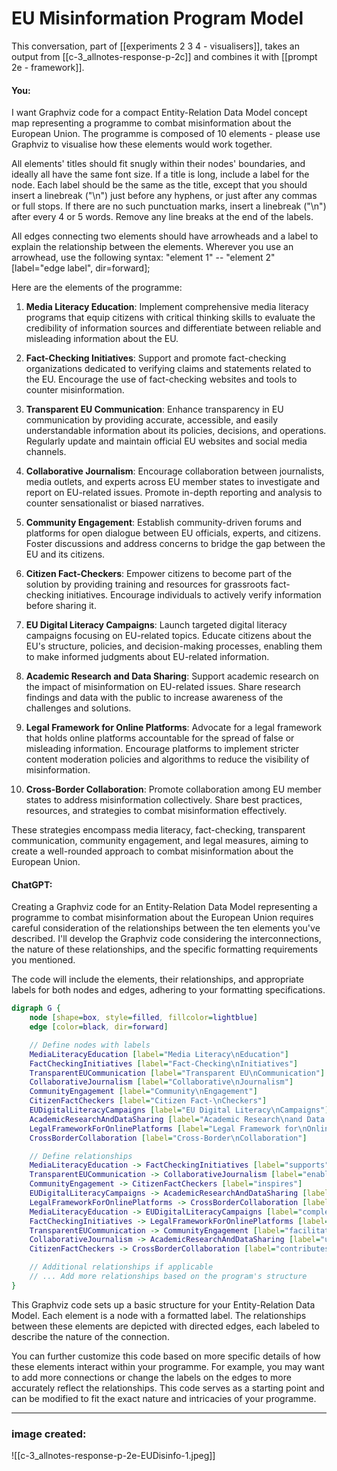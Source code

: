 # EU Misinformation Program Model

This conversation, part of [[experiments 2 3 4 - visualisers]], takes an output from [[c-3_allnotes-response-p-2c]] and combines it with [[prompt 2e - framework]].

#### You:
I want Graphviz code for a compact Entity-Relation Data Model concept map representing a programme to combat misinformation about the European Union. The programme is composed of 10 elements - please use Graphviz to visualise how these elements would work together.

All elements' titles should fit snugly within their nodes' boundaries, and ideally all have the same font size. If a title is long, include a label for the node. Each label should be the same as the title, except that you should insert a linebreak ("\n") just before any hyphens, or just after any commas or full stops. If there are no such punctuation marks, insert a linebreak ("\n") after every 4 or 5 words. Remove any line breaks at the end of the labels.

All edges connecting two elements should have arrowheads and a label to explain the relationship between the elements. Wherever you use an arrowhead, use the following syntax: "element 1" -- "element 2" [label="edge label", dir=forward];

Here are the elements of the programme: 

1. **Media Literacy Education**: Implement comprehensive media literacy programs that equip citizens with critical thinking skills to evaluate the credibility of information sources and differentiate between reliable and misleading information about the EU.
    
2. **Fact-Checking Initiatives**: Support and promote fact-checking organizations dedicated to verifying claims and statements related to the EU. Encourage the use of fact-checking websites and tools to counter misinformation.
    
3. **Transparent EU Communication**: Enhance transparency in EU communication by providing accurate, accessible, and easily understandable information about its policies, decisions, and operations. Regularly update and maintain official EU websites and social media channels.
    
4. **Collaborative Journalism**: Encourage collaboration between journalists, media outlets, and experts across EU member states to investigate and report on EU-related issues. Promote in-depth reporting and analysis to counter sensationalist or biased narratives.
    
5. **Community Engagement**: Establish community-driven forums and platforms for open dialogue between EU officials, experts, and citizens. Foster discussions and address concerns to bridge the gap between the EU and its citizens.
    
6. **Citizen Fact-Checkers**: Empower citizens to become part of the solution by providing training and resources for grassroots fact-checking initiatives. Encourage individuals to actively verify information before sharing it.
    
7. **EU Digital Literacy Campaigns**: Launch targeted digital literacy campaigns focusing on EU-related topics. Educate citizens about the EU's structure, policies, and decision-making processes, enabling them to make informed judgments about EU-related information.
    
8. **Academic Research and Data Sharing**: Support academic research on the impact of misinformation on EU-related issues. Share research findings and data with the public to increase awareness of the challenges and solutions.
    
9. **Legal Framework for Online Platforms**: Advocate for a legal framework that holds online platforms accountable for the spread of false or misleading information. Encourage platforms to implement stricter content moderation policies and algorithms to reduce the visibility of misinformation.
    
10. **Cross-Border Collaboration**: Promote collaboration among EU member states to address misinformation collectively. Share best practices, resources, and strategies to combat misinformation effectively.
    

These strategies encompass media literacy, fact-checking, transparent communication, community engagement, and legal measures, aiming to create a well-rounded approach to combat misinformation about the European Union.

#### ChatGPT:
Creating a Graphviz code for an Entity-Relation Data Model representing a programme to combat misinformation about the European Union requires careful consideration of the relationships between the ten elements you've described. I'll develop the Graphviz code considering the interconnections, the nature of these relationships, and the specific formatting requirements you mentioned.

The code will include the elements, their relationships, and appropriate labels for both nodes and edges, adhering to your formatting specifications.

```dot
digraph G {
    node [shape=box, style=filled, fillcolor=lightblue]
    edge [color=black, dir=forward]

    // Define nodes with labels
    MediaLiteracyEducation [label="Media Literacy\nEducation"]
    FactCheckingInitiatives [label="Fact-Checking\nInitiatives"]
    TransparentEUCommunication [label="Transparent EU\nCommunication"]
    CollaborativeJournalism [label="Collaborative\nJournalism"]
    CommunityEngagement [label="Community\nEngagement"]
    CitizenFactCheckers [label="Citizen Fact-\nCheckers"]
    EUDigitalLiteracyCampaigns [label="EU Digital Literacy\nCampaigns"]
    AcademicResearchAndDataSharing [label="Academic Research\nand Data Sharing"]
    LegalFrameworkForOnlinePlatforms [label="Legal Framework for\nOnline Platforms"]
    CrossBorderCollaboration [label="Cross-Border\nCollaboration"]

    // Define relationships
    MediaLiteracyEducation -> FactCheckingInitiatives [label="supports"]
    TransparentEUCommunication -> CollaborativeJournalism [label="enables"]
    CommunityEngagement -> CitizenFactCheckers [label="inspires"]
    EUDigitalLiteracyCampaigns -> AcademicResearchAndDataSharing [label="informs"]
    LegalFrameworkForOnlinePlatforms -> CrossBorderCollaboration [label="strengthens"]
    MediaLiteracyEducation -> EUDigitalLiteracyCampaigns [label="complements"]
    FactCheckingInitiatives -> LegalFrameworkForOnlinePlatforms [label="requires"]
    TransparentEUCommunication -> CommunityEngagement [label="facilitates"]
    CollaborativeJournalism -> AcademicResearchAndDataSharing [label="utilizes"]
    CitizenFactCheckers -> CrossBorderCollaboration [label="contributes to"]

    // Additional relationships if applicable
    // ... Add more relationships based on the program's structure
}
```

This Graphviz code sets up a basic structure for your Entity-Relation Data Model. Each element is a node with a formatted label. The relationships between these elements are depicted with directed edges, each labeled to describe the nature of the connection.

You can further customize this code based on more specific details of how these elements interact within your programme. For example, you may want to add more connections or change the labels on the edges to more accurately reflect the relationships. This code serves as a starting point and can be modified to fit the exact nature and intricacies of your programme.

---

### image created:

![[c-3_allnotes-response-p-2e-EUDisinfo-1.jpeg]]
